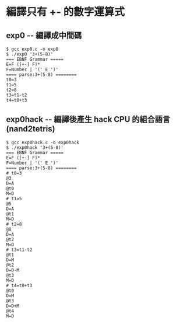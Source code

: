 # 編譯只有 +- 的數字運算式

## exp0 -- 編譯成中間碼


```
$ gcc exp0.c -o exp0
$ ./exp0 '3+(5-8)'
=== EBNF Grammar =====
E=F ([+-] F)*
F=Number | '(' E ')'
==== parse:3+(5-8) ========
t0=3
t1=5
t2=8
t3=t1-t2
t4=t0+t3
```


## exp0hack -- 編譯後產生 hack CPU 的組合語言 (nand2tetris)

```
$ gcc exp0hack.c -o exp0hack
$ ./exp0hack '3+(5-8)'
=== EBNF Grammar =====
E=F ([+-] F)*
F=Number | '(' E ')'
==== parse:3+(5-8) ========
# t0=3
@3
D=A
@t0
M=D
# t1=5
@5
D=A
@t1
M=D
# t2=8
@8
D=A
@t2
M=D
# t3=t1-t2
@t1
D=M
@t2
D=D-M
@t3
M=D
# t4=t0+t3
@t0
D=M
@t3
D=D+M
@t4
M=D
```